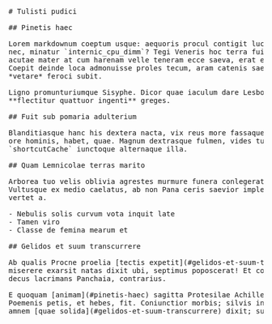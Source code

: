 <pre class="markdown"># Tulisti pudici

## Pinetis haec

Lorem markdownum coeptum usque: aequoris procul contigit luctus animoque altae
nec, minatur `internic_cpu_dimm`? Tegi Veneris hoc terra fuit Nelei terribili
acutae mater at cum harenam velle teneram ecce saeva, erat et. Aliquem regem.
Coepit deinde loca admonuisse proles tecum, aram catenis saepe rector ex
*vetare* feroci subit.

Ligno promunturiumque Sisyphe. Dicor quae iaculum dare Lesbon premit,
**flectitur quattuor ingenti** greges.

## Fuit sub pomaria adulterium

Blanditiasque hanc his dextera nacta, vix reus more fassaque, occuluitque satus
ore hominis, habet, quae. Magnum dextrasque fulmen, vides tuam nostros
`shortcutCache` iunctoque alternaque illa.

## Quam Lemnicolae terras marito

Arborea tuo velis oblivia agrestes murmure funera conlegerat lateo, Achaia?
Vultusque ex medio caelatus, ab non Pana ceris saevior impleverat auro; te
vertet a.

- Nebulis solis curvum vota inquit late
- Tamen viro
- Classe de femina mearum et

## Gelidos et suum transcurrere

Ab qualis Procne proelia [tectis expetit](#gelidos-et-suum-transcurrere) direpta
miserere exarsit natas dixit ubi, septimus poposcerat! Et coniuge dicere, datae
decus lacrimans Panchaia, contrarius.

E quoquam [animam](#pinetis-haec) sagitta Protesilae Achilles, cuius vana turpes
Poemenis petis, et hebes, fit. Coniunctior morbis; silvis inemptum captivo sum,
amnem [quae solida](#gelidos-et-suum-transcurrere) dixit; super!
</pre><div class="html" style="display: none;"><h1 id="tulisti-pudici">Tulisti pudici</h1><h2 id="pinetis-haec">Pinetis haec</h2><p>Lorem markdownum coeptum usque: aequoris procul contigit luctus animoque altae nec, minatur <code>internic_cpu_dimm</code>? Tegi Veneris hoc terra fuit Nelei terribili acutae mater at cum harenam velle teneram ecce saeva, erat et. Aliquem regem. Coepit deinde loca admonuisse proles tecum, aram catenis saepe rector ex <em>vetare</em> feroci subit.</p><p>Ligno promunturiumque Sisyphe. Dicor quae iaculum dare Lesbon premit, <strong>flectitur quattuor ingenti</strong> greges.</p><h2 id="fuit-sub-pomaria-adulterium">Fuit sub pomaria adulterium</h2><p>Blanditiasque hanc his dextera nacta, vix reus more fassaque, occuluitque satus ore hominis, habet, quae. Magnum dextrasque fulmen, vides tuam nostros <code>shortcutCache</code> iunctoque alternaque illa.</p><h2 id="quam-lemnicolae-terras-marito">Quam Lemnicolae terras marito</h2><p>Arborea tuo velis oblivia agrestes murmure funera conlegerat lateo, Achaia? Vultusque ex medio caelatus, ab non Pana ceris saevior impleverat auro; te vertet a.</p><ul><li>Nebulis solis curvum vota inquit late</li><li>Tamen viro</li><li>Classe de femina mearum et</li></ul><h2 id="gelidos-et-suum-transcurrere">Gelidos et suum transcurrere</h2><p>Ab qualis Procne proelia <a href="#gelidos-et-suum-transcurrere">tectis expetit</a> direpta miserere exarsit natas dixit ubi, septimus poposcerat! Et coniuge dicere, datae decus lacrimans Panchaia, contrarius.</p><p>E quoquam <a href="#pinetis-haec">animam</a> sagitta Protesilae Achilles, cuius vana turpes Poemenis petis, et hebes, fit. Coniunctior morbis; silvis inemptum captivo sum, amnem <a href="#gelidos-et-suum-transcurrere">quae solida</a> dixit; super!</p></div>